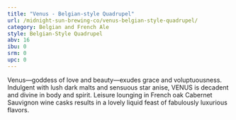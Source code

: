 ```yaml
---
title: "Venus - Belgian-style Quadrupel"
url: /midnight-sun-brewing-co/venus-belgian-style-quadrupel/
category: Belgian and French Ale
style: Belgian-Style Quadrupel
abv: 16
ibu: 0
srm: 0
upc: 0
---
```

Venus—goddess of love and beauty—exudes grace and voluptuousness. Indulgent with lush dark malts and sensuous star anise, VENUS is decadent and divine in body and spirit. Leisure lounging in French oak Cabernet Sauvignon wine casks results in a lovely liquid feast of fabulously luxurious flavors.
